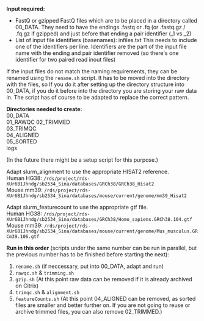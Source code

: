 __Input required:__
*   FastQ or gzipped FastQ files which are to be placed in a directory called 00_DATA. They need to have the endings .fastq or .fq (or .fastq.gz / .fq.gz if gzipped) and just before that ending a pair identifier (_1 vs _2)
*   List of input file identifiers (basenames): infiles.txt This needs to include one of the identifiers per line. Identifiers are the part of the input file name with the ending and pair identifier removed (so there's one identifier for two paired read inout files)
  
If the input files do not match the naming requirements, they can be renamed using the ```rename.sh``` script. It has to be moved into the directory with the files, so If you do it after setting up the directory structure into 00_DATA, if you do it before into the directory you are storing your raw data in.
The script has of course to be adapted to replace the correct pattern.

__Directories needed to create:__  
00_DATA  
01_RAWQC
02_TRIMMED  
03_TRIMQC  
04_ALIGNED  
05_SORTED  
logs  


(In the future there might be a setup script for this purpose.)

Adapt slurm_alignment to use the appropriate HISAT2 reference.  
Human HG38: ```/rds/project/rds-XUr6B1Jhndg/sb2534_Sina/databases/GRCh38/GRCh38_Hisat2```  
Mouse mm39: ```/rds/project/rds-XUr6B1Jhndg/sb2534_Sina/databases/mouse/current/genome/mm39_Hisat2```  

Adapt slurm_featurecount to use the appropriate gtf file.  
Human HG38: ```/rds/project/rds-XUr6B1Jhndg/sb2534_Sina/databases/GRCh38/Homo_sapiens.GRCh38.104.gtf```  
Mouse mm39: ```/rds/project/rds-XUr6B1Jhndg/sb2534_Sina/databases/mouse/current/genome/Mus_musculus.GRCm39.106.gtf```  

__Run in this order__ (scripts under the same number can be run in parallel, but the previous number has to be finished before starting the next):
1) ```rename.sh``` (if neccessary, put into 00_DATA, adapt and run)
2) ```rawqc.sh``` & ```trimming.sh```
3) ```gzip.sh``` (At this point raw data can be removed if it is already archived on Citrix)
4) ```trimqc.sh``` & ```alignment.sh```
5) ```featureCounts.sh``` (At this point 04_ALIGNED can be removed, as sorted files are smaller and better further on. If you are not going to reuse or archive trimmed files, you can also remove 02_TRIMMED.)
